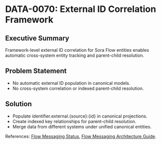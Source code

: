 # DATA-0070: External ID Correlation Framework

## Executive Summary

Framework-level external ID correlation for Sora Flow entities enables automatic cross-system entity tracking and parent-child resolution.

## Problem Statement

- No automatic external ID population in canonical models.
- No cross-system correlation or indexed parent-child resolution.

## Solution

- Populate identifier.external.{source}:{id} in canonical projections.
- Create indexed key relationships for parent-child resolution.
- Merge data from different systems under unified canonical entities.

References: [Flow Messaging Status](../engineering/flow-messaging-status.md), [Flow Messaging Architecture Guide](../guides/flow/flow-messaging-architecture.md).
